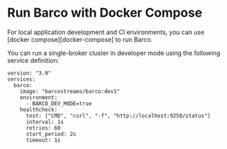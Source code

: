 # Run Barco with Docker Compose

For local application development and CI environments, you can use [docker compose][docker-compose] to run Barco.

You can run a single-broker cluster in developer mode using the following service definition:

```
version: "3.9"
services:
  barco:
    image: "barcostreams/barco:dev1"
    environment:
      - BARCO_DEV_MODE=true
    healthcheck:
      test: ["CMD", "curl", "-f", "http://localhost:9250/status"]
      interval: 1s
      retries: 60
      start_period: 2s
      timeout: 1s
```
